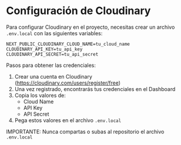 # Configuración de Cloudinary

Para configurar Cloudinary en el proyecto, necesitas crear un archivo `.env.local` con las siguientes variables:

```env
NEXT_PUBLIC_CLOUDINARY_CLOUD_NAME=tu_cloud_name
CLOUDINARY_API_KEY=tu_api_key
CLOUDINARY_API_SECRET=tu_api_secret
```

Pasos para obtener las credenciales:

1. Crear una cuenta en Cloudinary (https://cloudinary.com/users/register/free)
2. Una vez registrado, encontrarás tus credenciales en el Dashboard
3. Copia los valores de:
   - Cloud Name
   - API Key
   - API Secret
4. Pega estos valores en el archivo `.env.local`

IMPORTANTE: Nunca compartas o subas al repositorio el archivo `.env.local`
